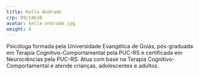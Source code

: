 ```yaml
---
title: Kelle Andrade
crp: 09/14638
avatar: kelle-andrade.jpg
weight: 4
---
```


Psicóloga formada pela Universidade Evangélica de Goiás, pós-graduada em Terapia Cognitivo-Comportamental pela PUC-RS e certificada em Neurociências pela PUC-RS. Atua com base na Terapia Cognitivo-Comportamental e atende crianças, adolescentes e adultos.
